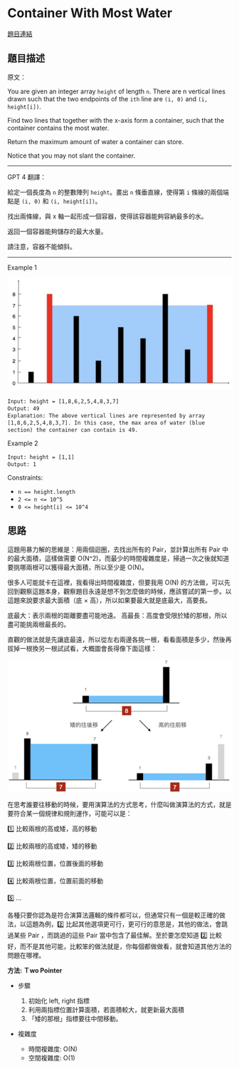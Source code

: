 # Container With Most Water
[題目連結](https://leetcode.com/problems/container-with-most-water/)

## 題目描述
原文：

You are given an integer array `height` of length `n`. There are n vertical lines drawn such that the two endpoints of the `ith` line are `(i, 0)` and `(i, height[i])`.

Find two lines that together with the x-axis form a container, such that the container contains the most water.

Return the maximum amount of water a container can store.

Notice that you may not slant the container.

----

GPT 4 翻譯：

給定一個長度為 `n` 的整數陣列 `height`。畫出 `n` 條垂直線，使得第 `i` 條線的兩個端點是 `(i, 0)` 和 `(i, height[i])`。

找出兩條線，與 x 軸一起形成一個容器，使得該容器能夠容納最多的水。

返回一個容器能夠儲存的最大水量。

請注意，容器不能傾斜。

----

Example 1

![Example 1](example1.png)

```
Input: height = [1,8,6,2,5,4,8,3,7]
Output: 49
Explanation: The above vertical lines are represented by array [1,8,6,2,5,4,8,3,7]. In this case, the max area of water (blue section) the container can contain is 49.
```

Example 2
```
Input: height = [1,1]
Output: 1
```

Constraints:

* `n == height.length`
* `2 <= n <= 10^5`
* `0 <= height[i] <= 10^4`

## 思路

這題用暴力解的思維是：用兩個迴圈，去找出所有的 Pair，並計算出所有 Pair 中的最大面積，這樣做需要 O(N^2)，而最少的時間複雜度是，掃過一次之後就知道要挑哪兩根可以獲得最大面積，所以至少是 O(N)。

很多人可能就卡在這裡，我看得出時間複雜度，但要我用 O(N) 的方法做，可以先回到觀察這題本身，觀察題目永遠是想不到怎麼做的時候，應該嘗試的第一步。以這題來說要求最大面積（底 × 高），所以如果要最大就是底最大，高要長。

底最大：表示兩根的距離要盡可能地遠。
高最長：高度會受限於矮的那根，所以盡可能挑兩根最長的。

直觀的做法就是先讓底最遠，所以從左右兩邊各挑一根，看看面積是多少，然後再拔掉一根換另一根試試看，大概圖會長得像下面這樣：

![Thought](thought.png)

在思考誰要往移動的時候，要用演算法的方式思考，什麼叫做演算法的方式，就是要符合某一個規律和規則運作，可能可以是：

1️⃣ 比較兩根的高或矮，高的移動

2️⃣ 比較兩根的高或矮，矮的移動

3️⃣ 比較兩根位置，位置後面的移動

4️⃣ 比較兩根位置，位置前面的移動

5️⃣ ...

各種只要你認為是符合演算法邏輯的條件都可以，但通常只有一個是較正確的做法，以這題為例，2️⃣ 比起其他選項更可行，更可行的意思是，其他的做法，會跳過某些 Pair ，而跳過的這些 Pair 當中包含了最佳解。至於要怎麼知道 2️⃣ 比較好，而不是其他可能，比較笨的做法就是，你每個都做做看，就會知道其他方法的問題在哪裡。

**方法: Ｔwo Pointer**

* 步驟
    1. 初始化 left, right 指標
    2. 利用兩指標位置計算面積，若面積較大，就更新最大面積
    3. 「矮的那根」指標要往中間移動。

* 複雜度
    * 時間複雜度: O(N)
    * 空間複雜度: O(1)
